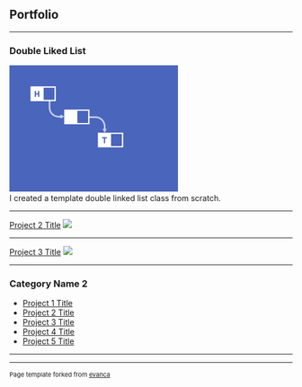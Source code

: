 ## Portfolio

---

### Double Liked List 

<!--[Double Linked List](/sample_page)
<!-- <img src="images/dummy_thumbnail.jpg?raw=true"/> -->
<a href="https://github.com/katiebug2001/CS_132/tree/master/linked_list_template">
  <img src="images/DLL_graphic.png" style="width:300px; height:225px"></a>
<br>I created a template double linked list class from scratch. 

---
[Project 2 Title](/pdf/sample_presentation.pdf)
<img src="images/dummy_thumbnail.jpg?raw=true"/>

---
[Project 3 Title](http://example.com/)
<img src="images/dummy_thumbnail.jpg?raw=true"/>

---

### Category Name 2

- [Project 1 Title](http://example.com/)
- [Project 2 Title](http://example.com/)
- [Project 3 Title](http://example.com/)
- [Project 4 Title](http://example.com/)
- [Project 5 Title](http://example.com/)

---




---
<p style="font-size:11px">Page template forked from <a href="https://github.com/evanca/quick-portfolio">evanca</a></p>
<!-- Remove above link if you don't want to attibute -->
